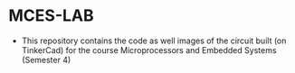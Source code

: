 # MCES-LAB

- This repository contains the code as well images of the circuit built (on TinkerCad) for the course Microprocessors and Embedded Systems (Semester 4)

